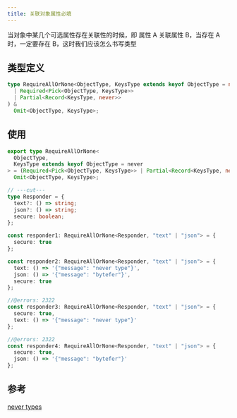 ```yaml
---
title: 关联对象属性必填
---
```


当对象中某几个可选属性存在关联性的时候，即 属性 A 关联属性 B，当存在 A 时，一定要存在 B，这时我们应该怎么书写类型

## 类型定义

```ts twoslash
type RequireAllOrNone<ObjectType, KeysType extends keyof ObjectType = never> = (
  | Required<Pick<ObjectType, KeysType>>
  | Partial<Record<KeysType, never>>
) &
  Omit<ObjectType, KeysType>;
```

## 使用

```ts twoslash
export type RequireAllOrNone<
  ObjectType,
  KeysType extends keyof ObjectType = never
> = (Required<Pick<ObjectType, KeysType>> | Partial<Record<KeysType, never>>) &
  Omit<ObjectType, KeysType>;

// ---cut---
type Responder = {
  text?: () => string;
  json?: () => string;
  secure: boolean;
};

const responder1: RequireAllOrNone<Responder, "text" | "json"> = {
  secure: true
};

const responder2: RequireAllOrNone<Responder, "text" | "json"> = {
  text: () => '{"message": "never type"}',
  json: () => '{"message": "bytefer"}',
  secure: true
};

//@errors: 2322
const responder3: RequireAllOrNone<Responder, "text" | "json"> = {
  secure: true,
  text: () => '{"message": "never type"}'
};

//@errors: 2322
const responder4: RequireAllOrNone<Responder, "text" | "json"> = {
  secure: true,
  json: () => '{"message": "bytefer"}'
};
```


## 参考
[never types](https://javascript.plainenglish.io/5-very-useful-tricks-for-typescript-never-type-d54dc6c2562)